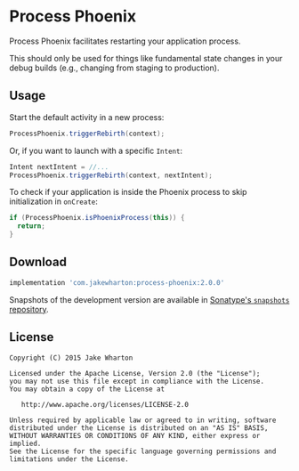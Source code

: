 Process Phoenix
===============

Process Phoenix facilitates restarting your application process.

This should only be used for things like fundamental state changes in your debug builds (e.g.,
changing from staging to production).



Usage
-----

Start the default activity in a new process:
```java
ProcessPhoenix.triggerRebirth(context);
```

Or, if you want to launch with a specific `Intent`:
```java
Intent nextIntent = //...
ProcessPhoenix.triggerRebirth(context, nextIntent);
```

To check if your application is inside the Phoenix process to skip initialization in `onCreate`:
```java
if (ProcessPhoenix.isPhoenixProcess(this)) {
  return;
}
```



Download
--------

```groovy
implementation 'com.jakewharton:process-phoenix:2.0.0'
```

Snapshots of the development version are available in [Sonatype's `snapshots` repository][snap].



License
-------

    Copyright (C) 2015 Jake Wharton

    Licensed under the Apache License, Version 2.0 (the "License");
    you may not use this file except in compliance with the License.
    You may obtain a copy of the License at

       http://www.apache.org/licenses/LICENSE-2.0

    Unless required by applicable law or agreed to in writing, software
    distributed under the License is distributed on an "AS IS" BASIS,
    WITHOUT WARRANTIES OR CONDITIONS OF ANY KIND, either express or implied.
    See the License for the specific language governing permissions and
    limitations under the License.




 [snap]: https://oss.sonatype.org/content/repositories/snapshots/
